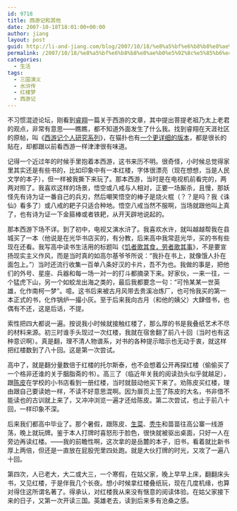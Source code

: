 ```yaml
---
id: 9718
title: 西游记和其他
date: 2007-10-18T18:01:00+00:00
author: jiang
layout: post
guid: http://li-and-jiang.com/blog/2007/10/18/%e8%a5%bf%e6%b8%b8%e8%ae%b0%e5%92%8c%e5%85%b6%e4%bb%96/
permalink: /2007/10/18/%e8%a5%bf%e6%b8%b8%e8%ae%b0%e5%92%8c%e5%85%b6%e4%bb%96/
categories:
  - 生活
tags:
  - 三国演义
  - 水浒传
  - 红楼梦
  - 西游记
---
```

不习惯混迹论坛，刚看到[睿翔](http://my.tianya.cn/mytianya/ListWriterNew.asp?vwriter=%EE%A3%CF%E8&idwriter=0&key=0)一篇关于西游的文章，其中提出菩提老祖乃太上老君的观点，非常有意思——瞧瞧，都不知道外面发生了什么我。找到睿翔在天涯社区的原帖，叫《[西游记个人研究系列](http://groups.tianya.cn/bulo/ShowArticle.asp?idWriter=0&Key=0&buloid=5917&ArticleID=113680)》，在猫扑也有[一个更详细的版本](http://dzh.mop.com/mainFrame.jsp?url=http://dzh.mop.com/topic/readSub_7741590_0_0.html)，都是很长的贴在，却都跟以前看西游一样津津很有味道。

记得一个近过年的时候手里抱着本西游，这书来历不明。很奇怪，小时候总觉得家里其实还是有些书的，比如印象中有一本红楼，字体很漂亮（现在想想，当是人民文学的本子），但一样被我撕下来玩了。那本西游，当时是在电视机前看完的，两两对照了。我喜欢这样的场景，悟空或八戒与人相对，正要一场厮杀，且慢，那妖怪先有诗为证一番自己的兵刃，然后嘲笑悟空的棒子是烧火棍（？？是吗？我《诛仙》看多了）或八戒的耙子只适合种地。悟空八戒当然不服啊，当场就跟他叫上真了，也有诗为证一下金箍棒或者铁耙，从开天辟地说起的。

那本西游下场不详。到了初中，电视又演水浒了。我喜欢水许，就叫越越帮我在县城买了一本（他说是在光华书店买的，有分教，后来高中我常逛光华，买的书有些现在还看。我写高中读书生活用的标题叫《[饥者歌其食，劳者歌其事](http://panshanghu.spaces.live.com/blog/cns!48FF0CB3CA580A89!629.entry)》，不是要宣扬现实主义作风，而是当时真的如高尔基爷爷所说：“我扑在书上，就像饿人扑在面包上。”）当时还流行收集一百单八条好汉的卡片，吾不为也。我做的事是，把他们的外号、星座、兵器和每一场一对一的打斗都摘录下来。好家伙，一来一往，一个猛虎下山，另一个如蛟龙出海之类的，最后我都要念一句：“可怜某某一世英雄，化作南柯一梦”。噫。这书后来被古月风带去贵溪冶炼厂，也可怜我买的第一本正式的书，化作锅炉一撮小灰。至于后来我向古月（和他的姨父）大肆借书，也偶有不还，这是后话，不提。

索性把四大都说一遍。按说我小时候就接触红楼了，那么厚的书是我叠纸艺术不尽的材料来源。初三时谁手头现过一次红楼，我就在宿舍翻了前八十回（当时也有这种意识啊）。真是翻，理不清人物谱系，对书的各种提示暗示也无动于衷，就这样把红楼数到了八十回。这是第一次尝试。

高中了，就是翻分量数倍于红楼的托尔斯泰，也不会想着公开再探红楼（偷偷买了一个格非还谁的关于胭脂斋的书）。高三了（临近年关我的阅读劲头似乎就越足），跟[陈皮](http://tren.blog.edu.cn/)在学校的小书店看到一册红楼，当时就鼓动他买下来了。劝陈皮买红楼，理由跟自己要读她一样，不读不好意思混啊。因为扉页上签了陈皮的大名，书非借不能读也的古训就上来了，又冲冲浏览一遍才还给陈皮。第二次尝试，也止于前八十回，一样印象不深。

后来我们都高中毕业了。那个暑假，跟陈皮、[生菜](http://wutong83.bokee.com/)、[秃牛](http://totoise.bokee.com/)和苗苗往高公寨一线游荡，晚上就玩牌。鉴于本人打牌时喜怒形于脸色，很快就被驱出桌面，只好一人在旁边再读红楼。——我的前瞻性啊，这次拿的是岳麓的本子，旧书，看着就比新书厚上两倍，但还是一直放在屁股兜里四处跑。就是大伙打牌的时光，又攻了一遍八十回。

第四次，人已老大，大二或大三，一个寒假，在姑父家，晚上早早上床，翻翻床头书，又见红楼，于是伴我几个长夜。想小时候拿红楼叠纸玩，现在几度机缘，也算对得住这所谓名著了。得承认，对红楼我从来没有惬意的阅读体验。在姑父家接下来的日子，又第一次开读三国。英雄老去，读到后来多有沧桑之感。